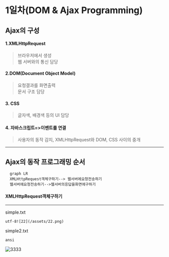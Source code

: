 1일차(DOM & Ajax Programming)
=============================

Ajax의 구성
-----------

#### 1.XMLHttpRequest

> 브라우저에서 생성 <br>웹 서버와의 통신 담당

#### 2.DOM(Document Object Model)

> 요청결과를 화면출력 <br>문서 구조 담당

#### 3. CSS

> 글자색, 배경색 등의 UI 담당

#### 4. 자바스크립트=>이벤트를 연결

> 사용자의 동작 감지, XMLHttpRequest와 DOM, CSS 사이의 중개

---

Ajax의 동작 프로그래밍 순서
---------------------------

```mermaid
  graph LR
  XMLHttpRequest객체구하기--> 웹서버에요청전송하기
  웹서버에요청전송하기-->웹서버의응답을화면에구하기

```

#### XMLHttpRequest객체구하기

---

simple.txt

```
utf-8![22](/assets/22.png)
```

simple2.txt

```
ansi
```

![3333](https://i.loli.net/2017/08/01/598019368532f.png)
